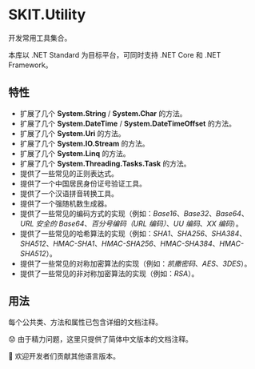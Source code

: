 # SKIT.Utility

开发常用工具集合。

本库以 .NET Standard 为目标平台，可同时支持 .NET Core 和 .NET Framework。

## 特性

* 扩展了几个 **System.String** / **System.Char** 的方法。
* 扩展了几个 **System.DateTime** / **System.DateTimeOffset** 的方法。
* 扩展了几个 **System.Uri** 的方法。
* 扩展了几个 **System.IO.Stream** 的方法。
* 扩展了几个 **System.Linq** 的方法。
* 扩展了几个 **System.Threading.Tasks.Task** 的方法。
* 提供了一些常见的正则表达式。
* 提供了一个中国居民身份证号验证工具。
* 提供了一个汉语拼音转换工具。
* 提供了一个强随机数生成器。
* 提供了一些常见的编码方式的实现（例如：*Base16*、*Base32*、*Base64*、*URL 安全的 Base64*、*百分号编码（URL 编码）*、*UU 编码*、*XX 编码*）。
* 提供了一些常见的哈希算法的实现（例如：*SHA1*、*SHA256*、*SHA384*、*SHA512*、*HMAC-SHA1*、*HMAC-SHA256*、*HMAC-SHA384*、*HMAC-SHA512*）。
* 提供了一些常见的对称加密算法的实现（例如：*凯撒密码*、*AES*、*3DES*）。
* 提供了一些常见的非对称加密算法的实现（例如：*RSA*）。

## 用法

每个公共类、方法和属性已包含详细的文档注释。

😟 由于精力问题，这里只提供了简体中文版本的文档注释。

🙂 欢迎开发者们贡献其他语言版本。
